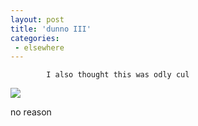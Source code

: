 ```yaml
---
layout: post
title: 'dunno III'
categories:
 - elsewhere
---
```


			I also thought this was odly cul



<a href="http://www.mediawav.com/mw_demos/index.html"><img src="http://www.mediawav.com/mw_demos/images/floatingman-onwhite.gif" border="0"></a>



no reason


